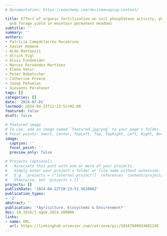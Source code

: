 ```yaml
---
# Documentation: https://wowchemy.com/docs/managing-content/

title: Effect of organic fertilisation on soil phosphatase activity, phosphorus availability
  and forage yield in mountain permanent meadows
subtitle: ''
summary: ''
authors:
- Patrícia Campdelacreu Rocabruna
- Xavier Domene
- Aldo Matteazzi
- Ulrich Figl
- Alois Fundneider
- Marcos Fernández-Martínez
- Elena Venir
- Peter Robatscher
- Catherine Preece
- Josep Peñuelas
- Giovanni Peratoner
tags: []
categories: []
date: '2024-07-01'
lastmod: 2024-04-22T12:23:51+02:00
featured: false
draft: false

# Featured image
# To use, add an image named `featured.jpg/png` to your page's folder.
# Focal points: Smart, Center, TopLeft, Top, TopRight, Left, Right, BottomLeft, Bottom, BottomRight.
image:
  caption: ''
  focal_point: ''
  preview_only: false

# Projects (optional).
#   Associate this post with one or more of your projects.
#   Simply enter your project's folder or file name without extension.
#   E.g. `projects = ["internal-project"]` references `content/project/deep-learning/index.md`.
#   Otherwise, set `projects = []`.
projects: []
publishDate: '2024-04-22T10:23:51.561098Z'
publication_types:
- '2'
abstract: ''
publication: '*Agriculture, Ecosystems & Environment*'
doi: 10.1016/j.agee.2024.109006
links:
- name: URL
  url: https://linkinghub.elsevier.com/retrieve/pii/S0167880924001245
---
```

